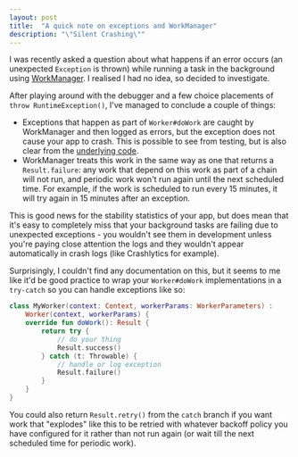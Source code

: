 ```yaml
---
layout: post
title:  "A quick note on exceptions and WorkManager"
description: "\"Silent Crashing\""
---
```


I was recently asked a question about what happens if an error occurs (an unexpected `Exception` is thrown) while running a task in the background using [WorkManager](https://developer.android.com/topic/libraries/architecture/workmanager). I realised I had no idea, so decided to investigate.

After playing around with the debugger and a few choice placements of `throw RuntimeException()`, I've managed to conclude a couple of things:

 - Exceptions that happen as part of `Worker#doWork` are caught by WorkManager and then logged as errors, but the exception does not cause your app to crash. This is possible to see from testing, but is also clear from the [underlying code](https://android.googlesource.com/platform/frameworks/support.git/+/refs/heads/androidx-work-release/work/work-runtime/src/main/java/androidx/work/Worker.kt#102).
- WorkManager treats this work in the same way as one that returns a `Result.failure`: any work that depend on this work as part of a chain will not run, and periodic work won't run again until the next scheduled time. For example, if the work is scheduled to run every 15 minutes, it will try again in 15 minutes after an exception.

This is good news for the stability statistics of your app, but does mean that it's easy to completely miss that your background tasks are failing due to unexpected exceptions - you wouldn't see them in development unless you're paying close attention the logs and they wouldn't appear automatically in crash logs (like Crashlytics for example).

 Surprisingly, I couldn't find any documentation on this, but it seems to me like it'd be good practice to wrap your `Worker#doWork` implementations in a `try-catch` so you can handle exceptions like so:

```kotlin
class MyWorker(context: Context, workerParams: WorkerParameters) :
    Worker(context, workerParams) {
    override fun doWork(): Result {
        return try {
            // do your thing
            Result.success()
        } catch (t: Throwable) {
            // handle or log exception
            Result.failure()
        }
    }
}
```

You could also return `Result.retry()` from the `catch` branch if you want work that "explodes" like this to be retried with whatever backoff policy you have configured for it rather than not run again (or wait till the next scheduled time for periodic work).